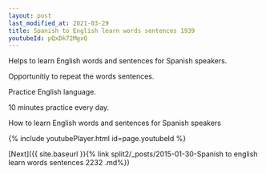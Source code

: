 ```yaml
---
layout: post
last_modified_at: 2021-03-29
title: Spanish to English learn words sentences 1939 
youtubeId: pQxDk72MgxQ
---
```

 
 
Helps to learn English words and sentences for Spanish speakers.

Opportunitiy to repeat the words sentences. 

Practice English language. 
 
10 minutes practice every day. 
 
How to learn English words and sentences for Spanish speakers 
 
{% include youtubePlayer.html id=page.youtubeId %}
 
 
[Next]({{ site.baseurl }}{% link  split2/_posts/2015-01-30-Spanish to english learn words sentences 2232 .md%})
 
